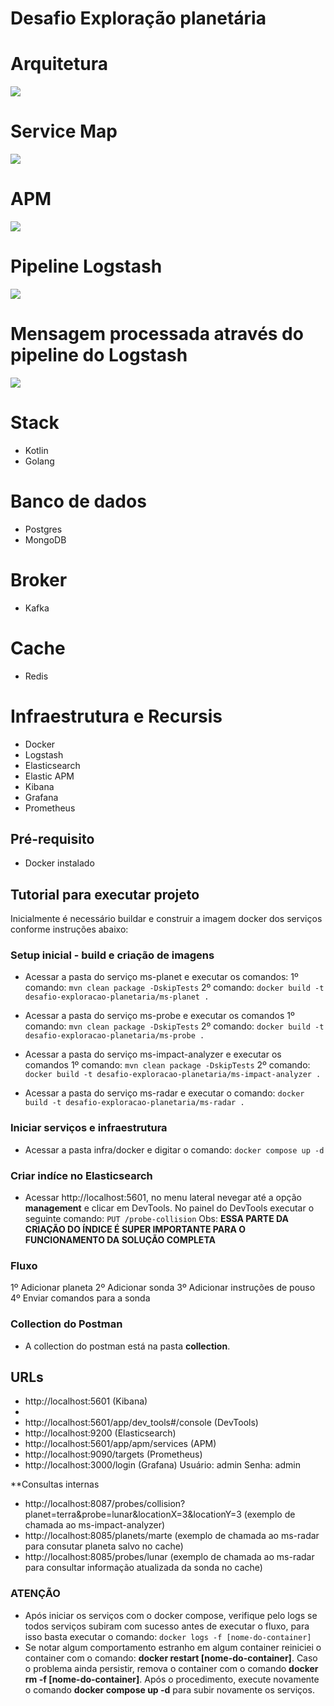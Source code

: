# Desafio Exploração planetária

# Arquitetura
![](https://github.com/LenilsonTeixeira/desafio-exploracao-planetaria/blob/main/arquitetura.png)

# Service Map
![](https://github.com/LenilsonTeixeira/desafio-exploracao-planetaria/blob/main/service-map.png)

# APM
![](https://github.com/LenilsonTeixeira/desafio-exploracao-planetaria/blob/main/apm.png)

# Pipeline Logstash
![](https://github.com/LenilsonTeixeira/desafio-exploracao-planetaria/blob/main/pipeline-logstash.png)

# Mensagem processada através do pipeline do Logstash
![](https://github.com/LenilsonTeixeira/desafio-exploracao-planetaria/blob/main/mensagem-processada-logstash.png)

# Stack
 - Kotlin
 - Golang
# Banco de dados
 - Postgres
 - MongoDB
# Broker
 - Kafka
# Cache
 - Redis
# Infraestrutura e Recursis
 - Docker
 - Logstash
 - Elasticsearch
 - Elastic APM
 - Kibana
 - Grafana
 - Prometheus

## Pré-requisito
- Docker instalado

## Tutorial para executar projeto
Inicialmente é necessário buildar e construir a imagem docker dos serviços conforme instruções abaixo:

### Setup inicial - build e criação de imagens
 - Acessar a pasta do serviço ms-planet e executar os comandos: 
 1º comando: ```mvn clean package -DskipTests```
 2º comando: ```docker build -t desafio-exploracao-planetaria/ms-planet .```  

- Acessar a pasta do serviço ms-probe e executar os comandos
 1º comando: ```mvn clean package -DskipTests```
 2º comando: ```docker build -t desafio-exploracao-planetaria/ms-probe .``` 

- Acessar a pasta do serviço ms-impact-analyzer e executar os comandos
 1º comando: ```mvn clean package -DskipTests```
 2º comando: ```docker build -t desafio-exploracao-planetaria/ms-impact-analyzer .``` 

- Acessar a pasta do serviço ms-radar e executar o comando:
 ```docker build -t desafio-exploracao-planetaria/ms-radar .```

### Iniciar serviços e infraestrutura
 - Acessar a pasta infra/docker e digitar o comando:
 ```docker compose up -d```

### Criar indíce no Elasticsearch
  - Acessar http://localhost:5601, no menu lateral nevegar até a opção **management** e clicar em DevTools. No painel do DevTools executar o seguinte comando: 
  ```PUT /probe-collision```
  Obs: **ESSA PARTE DA CRIAÇÃO DO ÍNDICE É SUPER IMPORTANTE PARA O FUNCIONAMENTO DA SOLUÇÃO COMPLETA**

### Fluxo 
 1º Adicionar planeta
 2º Adicionar sonda
 3º Adicionar instruções de pouso
 4º Enviar comandos para a sonda
 
 ### Collection do Postman
 - A collection do postman está na pasta **collection**.

## URLs
- http://localhost:5601 (Kibana)
- 
- http://localhost:5601/app/dev_tools#/console (DevTools)
- http://localhost:9200 (Elasticsearch)
- http://localhost:5601/app/apm/services (APM)
- http://localhost:9090/targets (Prometheus)
- http://localhost:3000/login (Grafana) Usuário: admin Senha: admin 

**Consultas internas
- http://localhost:8087/probes/collision?planet=terra&probe=lunar&locationX=3&locationY=3 (exemplo de chamada ao ms-impact-analyzer)
- http://localhost:8085/planets/marte  (exemplo de chamada ao ms-radar para consutar planeta salvo no cache)
- http://localhost:8085/probes/lunar (exemplo de chamada ao ms-radar para consultar informação atualizada da sonda no cache)


### ATENÇÃO
 - Após iniciar os serviços com o docker compose, verifique pelo logs se todos serviços subiram com sucesso antes de executar o fluxo, para isso basta executar o comando:
 ```docker logs -f [nome-do-container]```
 - Se notar algum comportamento estranho em algum container reiniciei o container com o comando: **docker restart [nome-do-container]**. Caso o problema ainda persistir, remova o container com o comando **docker rm -f [nome-do-container]**. Após o procedimento, execute novamente o comando **docker compose up -d** para subir novamente os serviços.

